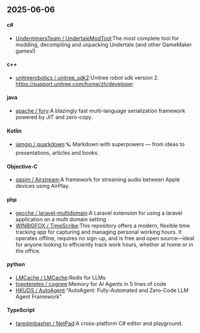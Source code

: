 ## 2025-06-06
#### c#
* [UnderminersTeam / UndertaleModTool](https://github.com/UnderminersTeam/UndertaleModTool):The most complete tool for modding, decompiling and unpacking Undertale (and other GameMaker games!)
#### c++
* [unitreerobotics / unitree_sdk2](https://github.com/unitreerobotics/unitree_sdk2):Unitree robot sdk version 2. https://support.unitree.com/home/zh/developer
#### java
* [apache / fory](https://github.com/apache/fory):A blazingly fast multi-language serialization framework powered by JIT and zero-copy.
#### Kotlin
* [iamgio / quarkdown](https://github.com/iamgio/quarkdown):🪐 Markdown with superpowers — from ideas to presentations, articles and books.
#### Objective-C
* [qasim / Airstream](https://github.com/qasim/Airstream):A framework for streaming audio between Apple devices using AirPlay.
#### php
* [gecche / laravel-multidomain](https://github.com/gecche/laravel-multidomain):A Laravel extension for using a laravel application on a multi domain setting
* [WINBIGFOX / TimeScribe](https://github.com/WINBIGFOX/TimeScribe):This repository offers a modern, flexible time tracking app for capturing and managing personal working hours. It operates offline, requires no sign-up, and is free and open source—ideal for anyone looking to efficiently track work hours, whether at home or in the office.
#### python
* [LMCache / LMCache](https://github.com/LMCache/LMCache):Redis for LLMs
* [topoteretes / cognee](https://github.com/topoteretes/cognee):Memory for AI Agents in 5 lines of code
* [HKUDS / AutoAgent](https://github.com/HKUDS/AutoAgent):"AutoAgent: Fully-Automated and Zero-Code LLM Agent Framework"
#### TypeScript
* [tareqimbasher / NetPad](https://github.com/tareqimbasher/NetPad):A cross-platform C# editor and playground.
